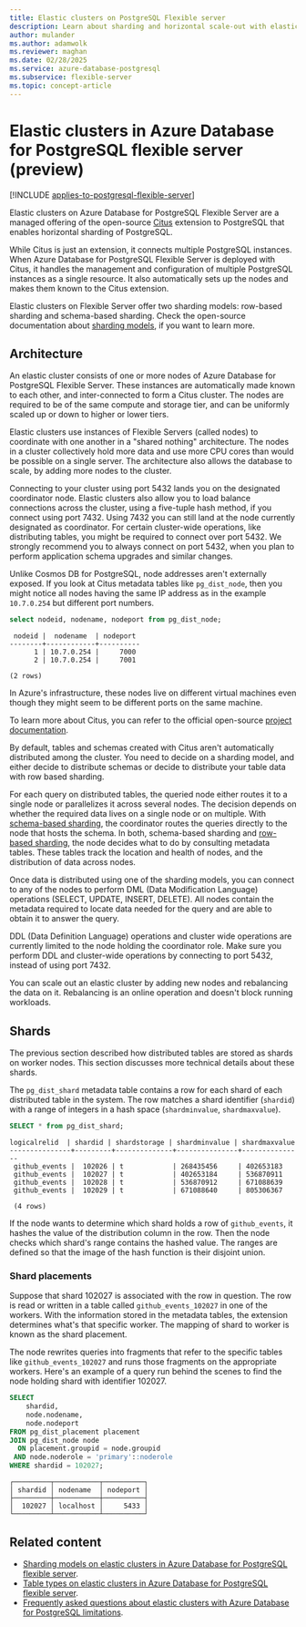 ```yaml
---
title: Elastic clusters on PostgreSQL Flexible server
description: Learn about sharding and horizontal scale-out with elastic clusters on Azure Database for PostgreSQL Flexible Server.
author: mulander
ms.author: adamwolk
ms.reviewer: maghan
ms.date: 02/28/2025
ms.service: azure-database-postgresql
ms.subservice: flexible-server
ms.topic: concept-article
---
```


# Elastic clusters in Azure Database for PostgreSQL flexible server (preview)

[!INCLUDE [applies-to-postgresql-flexible-server](~/reusable-content/ce-skilling/azure/includes/postgresql/includes/applies-to-postgresql-flexible-server.md)]

Elastic clusters on Azure Database for PostgreSQL Flexible Server are a managed offering of the open-source [Citus](https://www.citusdata.com/) extension to PostgreSQL that enables horizontal sharding of PostgreSQL.

While Citus is just an extension, it connects multiple PostgreSQL instances. When Azure Database for PostgreSQL Flexible Server is deployed with Citus, it handles the management and configuration of multiple PostgreSQL instances as a single resource. It also automatically sets up the nodes and makes them known to the Citus extension.

Elastic clusters on Flexible Server offer two sharding models: row-based sharding and schema-based sharding. Check the open-source documentation about [sharding models](https://docs.citusdata.com/en/v12.1/get_started/concepts.html?highlight=shard#sharding-models), if you want to learn more.

## Architecture

An elastic cluster consists of one or more nodes of Azure Database for PostgreSQL Flexible Server. These instances are automatically made known to each other, and inter-connected to form a Citus cluster. The nodes are required to be of the same compute and storage tier, and can be uniformly scaled up or down to higher or lower tiers.

Elastic clusters use instances of Flexible Servers (called nodes) to coordinate with one another in a "shared nothing" architecture. The nodes in a cluster collectively hold more data and use more CPU cores than would be possible on a single server. The architecture also allows the database to scale, by adding more nodes to the cluster.

Connecting to your cluster using port 5432 lands you on the designated coordinator node. Elastic clusters also allow you to load balance connections across the cluster, using a five-tuple hash method, if you connect using port 7432. Using 7432 you can still land at the node currently designated as coordinator. For certain cluster-wide operations, like distributing tables, you might be required to connect over port 5432. We strongly recommend you to always connect on port 5432, when you plan to perform application schema upgrades and similar changes.

Unlike Cosmos DB for PostgreSQL, node addresses aren't externally exposed. If you look at Citus metadata tables like `pg_dist_node`, then you might notice all nodes having the same IP address as in the example `10.7.0.254` but different port numbers.

```sql
select nodeid, nodename, nodeport from pg_dist_node;
```

```output
 nodeid |  nodename  | nodeport
--------+------------+----------
      1 | 10.7.0.254 |     7000
      2 | 10.7.0.254 |     7001
 
(2 rows)
```

In Azure's infrastructure, these nodes live on different virtual machines even though they might seem to be different ports on the same machine.

To learn more about Citus, you can refer to the official open-source [project documentation](https://docs.citusdata.com/).

By default, tables and schemas created with Citus aren't automatically distributed among the cluster. You need to decide on a sharding model, and either decide to distribute schemas or decide to distribute your table data with row based sharding.

For each query on distributed tables, the queried node either routes it to a single node or parallelizes it across several nodes. The decision depends on whether the required data lives on a single node or on multiple. With [schema-based sharding](concepts-elastic-clusters-sharding-models.md#schema-based-sharding), the coordinator routes the queries directly to the node that hosts the schema. In both, schema-based sharding and [row-based sharding](concepts-elastic-clusters-sharding-models.md#row-based-sharding), the node decides what to do by consulting metadata tables. These tables track the location and health of nodes, and the distribution of data across nodes.

Once data is distributed using one of the sharding models, you can connect to any of the nodes to perform DML (Data Modification Language) operations (SELECT, UPDATE, INSERT, DELETE). All nodes contain the metadata required to locate data needed for the query and are able to obtain it to answer the query.

DDL (Data Definition Language) operations and cluster wide operations are currently limited to the node holding the coordinator role. Make sure you perform DDL and cluster-wide operations by connecting to port 5432, instead of using port 7432.

You can scale out an elastic cluster by adding new nodes and rebalancing the data on it. Rebalancing is an online operation and doesn't block running workloads.

## Shards

The previous section described how distributed tables are stored as shards on worker nodes. This section discusses more technical details about these shards.

The `pg_dist_shard` metadata table contains a row for each shard of each distributed table in the system. The row matches a shard identifier (`shardid`) with a range of integers in a hash space (`shardminvalue`, `shardmaxvalue`).

```sql
SELECT * from pg_dist_shard;
```

```output
logicalrelid  | shardid | shardstorage | shardminvalue | shardmaxvalue
---------------+---------+--------------+---------------+---------------
 github_events |  102026 | t            | 268435456     | 402653183
 github_events |  102027 | t            | 402653184     | 536870911
 github_events |  102028 | t            | 536870912     | 671088639
 github_events |  102029 | t            | 671088640     | 805306367
 
 (4 rows)
```

If the node wants to determine which shard holds a row of `github_events`, it hashes the value of the distribution column in the row. Then the node checks which shard's range contains the hashed value. The ranges are defined so that the image of the hash function is their disjoint union.

### Shard placements

Suppose that shard 102027 is associated with the row in question. The row is read or written in a table called `github_events_102027` in one of the workers. With the information stored in the metadata tables, the extension determines what's that specific worker. The mapping of shard to worker is known as the shard placement.

The node rewrites queries into fragments that refer to the specific tables like `github_events_102027` and runs those fragments on the appropriate workers. Here's an example of a query run behind the scenes to find the node holding shard with identifier 102027.

```sql
SELECT
    shardid,
    node.nodename,
    node.nodeport
FROM pg_dist_placement placement
JOIN pg_dist_node node
  ON placement.groupid = node.groupid
 AND node.noderole = 'primary'::noderole
WHERE shardid = 102027;
```

```output
┌─────────┬───────────┬──────────┐
│ shardid │ nodename  │ nodeport │
├─────────┼───────────┼──────────┤
│  102027 │ localhost │     5433 │
└─────────┴───────────┴──────────┘
```

## Related content

- [Sharding models on elastic clusters in Azure Database for PostgreSQL flexible server](concepts-elastic-clusters-sharding-models.md).
- [Table types on elastic clusters in Azure Database for PostgreSQL flexible server](concepts-elastic-clusters-table-types.md).
- [Frequently asked questions about elastic clusters with Azure Database for PostgreSQL limitations](concepts-elastic-clusters-limitations.yml).
